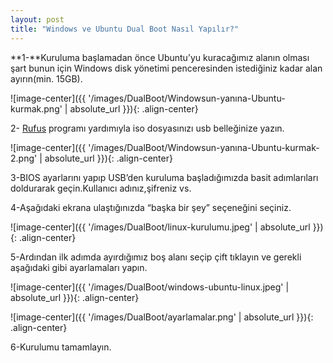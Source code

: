 ```yaml
---
layout: post
title: "Windows ve Ubuntu Dual Boot Nasıl Yapılır?"
---
```


**1-**Kuruluma başlamadan önce Ubuntu’yu kuracağımız alanın olması şart bunun için Windows disk yönetimi penceresinden istediğiniz kadar alan ayırın(min. 15GB). 

![image-center]({{ '/images/DualBoot/Windowsun-yanına-Ubuntu-kurmak.png' | absolute_url }}){: .align-center}

2- [Rufus](https://rufus.akeo.ie/) programı yardımıyla iso dosyasınızı usb belleğinize yazın.

![image-center]({{ '/images/DualBoot/Windowsun-yanına-Ubuntu-kurmak-2.png' | absolute_url }}){: .align-center}

3-BIOS ayarlarını yapıp USB’den kuruluma başladığımızda basit adımlarıları doldurarak geçin.Kullanıcı adınız,şifreniz vs.

4-Aşağıdaki ekrana ulaştığınızda “başka bir şey” seçeneğini seçiniz.

![image-center]({{ '/images/DualBoot/linux-kurulumu.jpeg' | absolute_url }}){: .align-center}

5-Ardından ilk adımda ayırdığımız boş alanı seçip çift tıklayın ve gerekli aşağıdaki gibi ayarlamaları yapın.

![image-center]({{ '/images/DualBoot/windows-ubuntu-linux.jpeg' | absolute_url }}){: .align-center}

![image-center]({{ '/images/DualBoot/ayarlamalar.png' | absolute_url }}){: .align-center}

6-Kurulumu tamamlayın.
